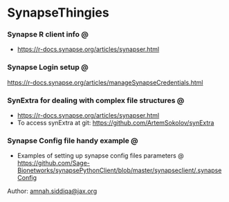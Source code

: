 # SynapseThingies


### Synapse R client info @
* https://r-docs.synapse.org/articles/synapser.html


### Synapse Login setup @
https://r-docs.synapse.org/articles/manageSynapseCredentials.html


### SynExtra for dealing with complex file structures @
* https://r-docs.synapse.org/articles/synapser.html
* To access synExtra at git: https://github.com/ArtemSokolov/synExtra


### Synapse Config file handy example @ 
* Examples of setting up synapse config files parameters @ https://github.com/Sage-Bionetworks/synapsePythonClient/blob/master/synapseclient/.synapseConfig



Author: amnah.siddiqa@jax.org
